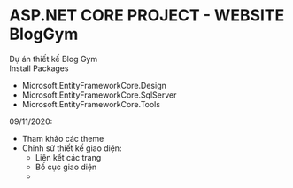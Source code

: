 # ASP.NET CORE PROJECT - WEBSITE BlogGym

Dự án thiết kế Blog Gym<br>
Install Packages
- Microsoft.EntityFrameworkCore.Design
- Microsoft.EntityFrameworkCore.SqlServer
- Microsoft.EntityFrameworkCore.Tools


09/11/2020: 
- Tham khảo các theme
- Chỉnh sử thiết kế giao diện:
    + Liên kết các trang
    + Bố cục giao diện
    + 
